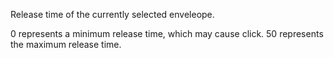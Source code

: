 Release time of the currently selected enveleope.

0 represents a minimum release time, which may cause click.
50 represents the maximum release time.
